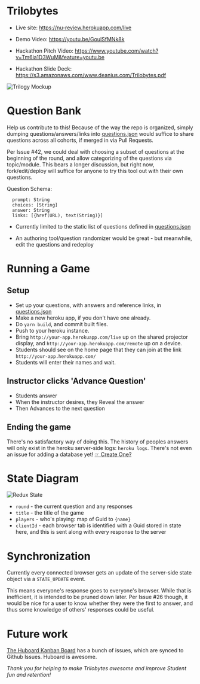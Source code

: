 # Trilobytes

* Live site: https://nu-review.herokuapp.com/live
* Demo Video: https://youtu.be/GoulSfMNk8k

* Hackathon Pitch Video: https://www.youtube.com/watch?v=Tm6ia1D3WuM&feature=youtu.be
* Hackathon Slide Deck: https://s3.amazonaws.com/www.deanius.com/Trilobytes.pdf

![Trilogy Mockup](https://s3.amazonaws.com/www.deanius.com/img/trilobyte-screens.jpg)

# Question Bank

Help us contribute to this! Because of the way the repo is organized, simply dumping questions/answers/links into [questions.json](./data/questions.json) would suffice to share questions across all cohorts, if merged in via Pull Requests.

Per Issue #42, we could deal with choosing a subset of questions at the beginning of the round, and allow categorizing of the questions via topic/module. This bears a longer discussion, but right now, fork/edit/deploy will suffice for anyone to try this tool out with their own questions.

Question Schema:

```
  prompt: String
  choices: [String]
  answer: String
  links: [{href(URL), text(String)}]
```

* Currently limited to the static list of questions defined in [questions.json](./data/questions.json)

* An authoring tool/question randomizer would be great - but meanwhile, edit the questions and redeploy

# Running a Game

## Setup

* Set up your questions, with answers and reference links, in [questions.json](./data/questions.json)
* Make a new heroku app, if you don't have one already.
* Do `yarn build`, and commit built files.
* Push to your heroku instance.
* Bring `http://your-app.herokuapp.com/live` up on the shared projector display, and `http://your-app.herokuapp.com/remote` up on a device.
* Students should see on the home page that they can join at the link `http://your-app.herokuapp.com/`
* Students will enter their names and wait.

## Instructor clicks 'Advance Question'
* Students answer
* When the instructor desires, they Reveal the answer
* Then Advances to the next question

## Ending the game

There's no satisfactory way of doing this. The history of peoples answers will only exist in the heroku server-side logs: `heroku logs`. There's not even an issue for adding a database yet! [☞ Create One?](https://github.com/deanius/trilogy-trivia/issues/new)


# State Diagram

![Redux State](https://user-images.githubusercontent.com/24406/32809461-827a80c8-c95c-11e7-8636-1ae202a44cff.png)

* `round` - the current question and any responses
* `title` - the title of the game
* `players`  - who's playing: map of Guid to `{name}`
* `clientId` - each browser tab is identified with a Guid stored in state here, and this is sent along with every response to the server

# Synchronization

Currently every connected browser gets an update of the server-side state object via a `STATE_UPDATE` event.

This means everyone's response goes to everyone's browser. While that is inefficient, it is intended to be pruned down later. Per Issue #26 though, it would be nice for a user to know whether they were the first to answer, and thus some knowledge of others' responses could be useful.

# Future work

[The Huboard Kanban Board](https://huboard.com/deanius/trilogy-trivia) has a bunch of issues, which are synced to Github Issues. Huboard is awesome.

*Thank you for helping to make Trilobytes awesome and improve Student fun and retention!*

